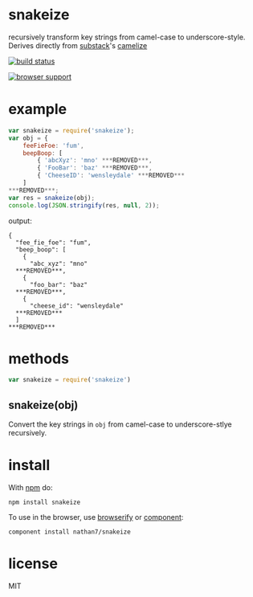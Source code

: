 # snakeize 

recursively transform key strings from camel-case to underscore-style.
Derives directly from [substack](https://github.com/substack)'s [camelize](https://github.com/substack/camelize)

[![build status](https://secure.travis-ci.org/nathan7/snakeize.png)](http://travis-ci.org/nathan7/snakeize)

[![browser support](https://ci.testling.com/nathan7/snakeize.png)](http://ci.testling.com/nathan7/snakeize)

# example

``` js
var snakeize = require('snakeize');
var obj = {
    feeFieFoe: 'fum',
    beepBoop: [
        { 'abcXyz': 'mno' ***REMOVED***,
        { 'FooBar': 'baz' ***REMOVED***,
        { 'CheeseID': 'wensleydale' ***REMOVED***
    ]
***REMOVED***;
var res = snakeize(obj);
console.log(JSON.stringify(res, null, 2));
```

output:

```
{
  "fee_fie_foe": "fum",
  "beep_boop": [
    {
      "abc_xyz": "mno"
  ***REMOVED***,
    {
      "foo_bar": "baz"
  ***REMOVED***,
    {
      "cheese_id": "wensleydale"
  ***REMOVED***
  ]
***REMOVED***
```

# methods

``` js
var snakeize = require('snakeize')
```

## snakeize(obj)

Convert the key strings in `obj` from camel-case to underscore-stlye recursively.

# install

With [npm](https://npmjs.org) do:

```
npm install snakeize
```

To use in the browser, use [browserify](http://browserify.org) or [component](http://github.com/component):
```
component install nathan7/snakeize
```

# license

MIT
